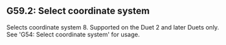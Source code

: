 ## G59.2: Select coordinate system

Selects coordinate system 8. Supported on the Duet 2 and later Duets only. See 'G54: Select coordinate system' for usage.

